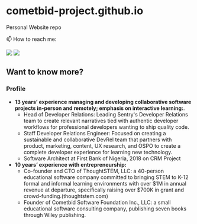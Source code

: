 # cometbid-project.github.io
Personal Website repo

📫 How to reach me: 

<a href="https://twitter.com/gbenga_java"><img src="https://img.shields.io/badge/Twitter-1DA1F2?style=for-the-badge&logo=twitter&logoColor=white"></a>  <a href="https://www.linkedin.com/in/gbenga-adebowale-10ab5220/"><img src="https://img.shields.io/badge/LinkedIn-0077B5?style=for-the-badge&logo=linkedin&logoColor=white"></a>  

## Want to know more?

### Profile
- **13 years’ experience managing and developing collaborative software projects in-person and remotely; emphasis on interactive learning:**. 
  - Head of Developer Relations: Leading Sentry's Developer Relations team to create relevant narratives tied with authentic developer workflows for professional developers wanting to ship quality code.
  - Staff Developer Relations Engineer: Focused on creating a sustainable and collaborative DevRel team that partners with product, marketing, content, UX research, and OSPO to create a complete developer experience for learning new technology.
  - Software Architect at First Bank of Nigeria, 2018 on CRM Project
- **10 years’ experience with entrepreneurship:**
  - Co-founder and CTO of ThoughtSTEM, LLC: a 40-person educational software company committed to bringing STEM to K-12 formal and informal learning environments with over $1M in annual revenue at departure, specifically raising over $700K in grant and crowd-funding.(thoughtstem.com)
  - Founder of Cometbid Software Foundation Inc., LLC: a small educational software consulting company, publishing seven books through Wiley publishing.
